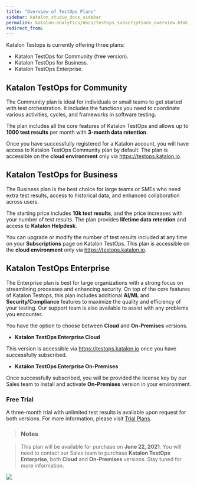 ```yaml
---
title: "Overview of TestOps Plans" 
sidebar: katalon_studio_docs_sidebar
permalink: katalon-analytics/docs/testops_subscriptions_overview.html 
redirect_from:
---
```


Katalon Testops is currently offering three plans: 

* Katalon TestOps for Community (free version).
* Katalon TestOps for Business.
* Katalon TestOps Enterprise.

## Katalon TestOps for Community ##

The Community plan is ideal for individuals or small teams to get started with test orchestration. It includes the functions you need to coordinate various activities, cycles, and frameworks in software testing.

The plan includes all the core features of Katalon TestOps and allows up to **1000 test results** per month with **3-month data retention**.

Once you have successfully registered for a Katalon account, you will have access to Katalon TestOps Community plan by default. The plan is accessible on the **cloud environment** only via https://testops.katalon.io.

## Katalon TestOps for Business ##

The Business plan is the best choice for large teams or SMEs who need extra test results, access to historical data, and enhanced collaboration across users. 

The starting price includes **10k test results**, and the price increases with your number of test results. The plan provides **lifetime data retention** and access to **Katalon Helpdesk**. 

You can upgrade or modify the number of test results included at any time on your **Subscriptions** page on Katalon TestOps. This plan is accessible on the **cloud environment** only via https://testops.katalon.io.

## Katalon TestOps Enterprise ## 

The Enterprise plan is best for large organizations with a strong focus on streamlining processes and enhancing security.
On top of the core features of Katalon Testops, this plan includes additional **AI/ML** and **Security/Compliance** features to maximize the quality and efficiency of your testing. Our support team is also available to assist with any problems you encounter.

You have the option to choose between **Cloud** and **On-Premises** versions. 

* **Katalon TestOps Enterprise Cloud**

This version is accessible via https://testops.katalon.io once you have successfully subscribed.

* **Katalon TestOps Enterprise On-Premises**

Once successfully subscribed, you will be provided the license key by our Sales team to install and activate **On-Premises** version in your environment.

### Free Trial ###

A three-month trial with unlimited test results is available upon request for both versions. For more information, please visit [Trial Plans](https://docs.katalon.com/katalon-analytics/docs/trial-plans.html#trial-plans).

>### Notes ###

>This plan will be available for purchase on **June 22, 2021**. You will need to contact our Sales team to purchase **Katalon TestOps Enterprise**, both **Cloud** and **On-Premises** versions. Stay tuned for more information.

![](https://github.com/katalon-studio/docs-images/raw/master/katalon-analytics/docs/testops_subscriptions_overview/kt_table_com_ent.png)